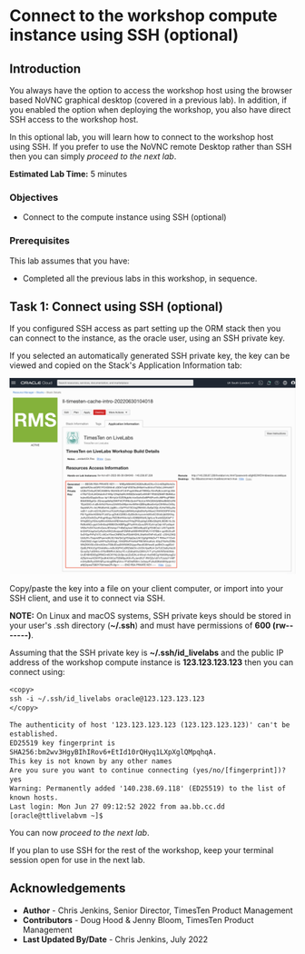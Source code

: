 # Connect to the workshop compute instance using SSH (optional)

## Introduction

You always have the option to access the workshop host using the browser based NoVNC graphical desktop (covered in a previous lab). In addition, if you enabled the option when deploying the workshop, you also have direct SSH access to the workshop host.

In this optional lab, you will learn how to connect to the workshop host using SSH. If you prefer to use the NoVNC remote Desktop rather than SSH then you can simply *proceed to the next lab*.
 
**Estimated Lab Time:** 5 minutes

### Objectives

- Connect to the compute instance using SSH (optional)

### Prerequisites

This lab assumes that you have:

- Completed all the previous labs in this workshop, in sequence.

## Task 1: Connect using SSH (optional)

If you configured SSH access as part setting up the ORM stack then you can connect to the instance, as the oracle user, using an SSH private key.

If you selected an automatically generated SSH private key, the key can be viewed and copied on the Stack's Application Information tab:

![Workshp SSH private key](./images/orm-ssh-key.png " ")

Copy/paste the key into a file on your client computer, or import into your SSH client, and use it to connect via SSH.

**NOTE:** On Linux and macOS systems, SSH private keys should be stored in your user's .ssh directory (**~/.ssh**) and must have permissions of **600 (rw-------)**.

Assuming that the SSH private key is **~/.ssh/id_livelabs** and the public IP address of the workshop compute instance is **123.123.123.123** then you can connect using:

```
<copy>
ssh -i ~/.ssh/id_livelabs oracle@123.123.123.123
</copy>
```

```
The authenticity of host '123.123.123.123 (123.123.123.123)' can't be established.
ED25519 key fingerprint is SHA256:bm2wv3HgyBIhIRov6+EtId10rQHyq1LXpXglQMpqhqA.
This key is not known by any other names
Are you sure you want to continue connecting (yes/no/[fingerprint])? yes
Warning: Permanently added '140.238.69.118' (ED25519) to the list of known hosts.
Last login: Mon Jun 27 09:12:52 2022 from aa.bb.cc.dd
[oracle@ttlivelabvm ~]$
```

You can now *proceed to the next lab*. 

If you plan to use SSH for the rest of the workshop, keep your terminal session open for use in the next lab.

## Acknowledgements

* **Author** - Chris Jenkins, Senior Director, TimesTen Product Management
* **Contributors** -  Doug Hood & Jenny Bloom, TimesTen Product Management
* **Last Updated By/Date** - Chris Jenkins, July 2022

